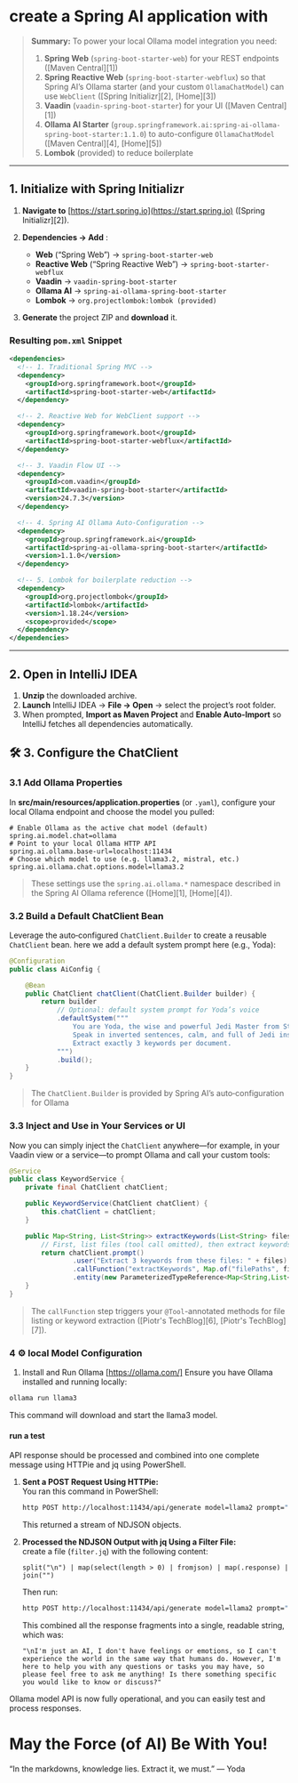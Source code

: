 # create a Spring AI application with
> **Summary:**
> To power your local Ollama model integration you need:
>
> 1. **Spring Web** (`spring-boot-starter-web`) for your REST endpoints ([Maven Central][1])
> 2. **Spring Reactive Web** (`spring-boot-starter-webflux`) so that Spring AI’s Ollama starter (and your custom `OllamaChatModel`) can use `WebClient` ([Spring Initializr][2], [Home][3])
> 3. **Vaadin** (`vaadin-spring-boot-starter`) for your UI ([Maven Central][1])
> 4. **Ollama AI Starter** (`group.springframework.ai:spring-ai-ollama-spring-boot-starter:1.1.0`) to auto-configure `OllamaChatModel` ([Maven Central][4], [Home][5])
> 5. **Lombok** (provided) to reduce boilerplate 

---

## 1. Initialize with Spring Initializr

1. **Navigate to** [https://start.spring.io](https://start.spring.io) ([Spring Initializr][2]).
2. **Dependencies → Add** :

   * **Web** (“Spring Web”) → `spring-boot-starter-web` 
   * **Reactive Web** (“Spring Reactive Web”) → `spring-boot-starter-webflux` 
   * **Vaadin** → `vaadin-spring-boot-starter` 
   * **Ollama AI** → `spring-ai-ollama-spring-boot-starter` 
   * **Lombok** → `org.projectlombok:lombok (provided)` 
4. **Generate** the project ZIP and **download** it.

### Resulting `pom.xml` Snippet

```xml
<dependencies>
  <!-- 1. Traditional Spring MVC -->
  <dependency>
    <groupId>org.springframework.boot</groupId>
    <artifactId>spring-boot-starter-web</artifactId>
  </dependency>

  <!-- 2. Reactive Web for WebClient support -->
  <dependency>
    <groupId>org.springframework.boot</groupId>
    <artifactId>spring-boot-starter-webflux</artifactId>
  </dependency>

  <!-- 3. Vaadin Flow UI -->
  <dependency>
    <groupId>com.vaadin</groupId>
    <artifactId>vaadin-spring-boot-starter</artifactId>
    <version>24.7.3</version>
  </dependency>

  <!-- 4. Spring AI Ollama Auto-Configuration -->
  <dependency>
    <groupId>group.springframework.ai</groupId>
    <artifactId>spring-ai-ollama-spring-boot-starter</artifactId>
    <version>1.1.0</version>
  </dependency>

  <!-- 5. Lombok for boilerplate reduction -->
  <dependency>
    <groupId>org.projectlombok</groupId>
    <artifactId>lombok</artifactId>
    <version>1.18.24</version>
    <scope>provided</scope>
  </dependency>
</dependencies>
```

---

## 2. Open in IntelliJ IDEA

1. **Unzip** the downloaded archive.
2. **Launch** IntelliJ IDEA → **File → Open** → select the project’s root folder.
3. When prompted, **Import as Maven Project** and **Enable Auto-Import** so IntelliJ fetches all dependencies automatically.


## 🛠 3. Configure the ChatClient

### 3.1 Add Ollama Properties

In **src/main/resources/application.properties** (or `.yaml`), configure your local Ollama endpoint and choose the model you pulled:

```properties
# Enable Ollama as the active chat model (default)
spring.ai.model.chat=ollama
# Point to your local Ollama HTTP API
spring.ai.ollama.base-url=localhost:11434
# Choose which model to use (e.g. llama3.2, mistral, etc.)
spring.ai.ollama.chat.options.model=llama3.2
```

> These settings use the `spring.ai.ollama.*` namespace described in the Spring AI Ollama reference ([Home][1], [Home][4]).

### 3.2 Build a Default ChatClient Bean

Leverage the auto‑configured `ChatClient.Builder` to create a reusable `ChatClient` bean. 
here we add a default system prompt here (e.g., Yoda):

```java
@Configuration
public class AiConfig {

    @Bean
    public ChatClient chatClient(ChatClient.Builder builder) {
        return builder
            // Optional: default system prompt for Yoda’s voice
            .defaultSystem("""
                You are Yoda, the wise and powerful Jedi Master from Star Wars.
                Speak in inverted sentences, calm, and full of Jedi insights.
                Extract exactly 3 keywords per document.
            """)
            .build();
    }
}
```

> The `ChatClient.Builder` is provided by Spring AI’s auto‑configuration for Ollama

### 3.3 Inject and Use in Your Services or UI

Now you can simply inject the `ChatClient` anywhere—for example, in your Vaadin view or a service—to prompt Ollama and call your custom tools:

```java
@Service
public class KeywordService {
    private final ChatClient chatClient;

    public KeywordService(ChatClient chatClient) {
        this.chatClient = chatClient;
    }

    public Map<String, List<String>> extractKeywords(List<String> files) {
        // First, list files (tool call omitted), then extract keywords:
        return chatClient.prompt()
                .user("Extract 3 keywords from these files: " + files)
                .callFunction("extractKeywords", Map.of("filePaths", files))
                .entity(new ParameterizedTypeReference<Map<String,List<String>>>() {});
    }
}
```

> The `callFunction` step triggers your `@Tool`-annotated methods for file listing or keyword extraction ([Piotr's TechBlog][6], [Piotr's TechBlog][7]).

### 4 ⚙️ local Model Configuration
1. Install and Run Ollama [https://ollama.com/]
   Ensure you have Ollama installed and running locally:

```bash
ollama run llama3
```
This command will download and start the llama3 model.

#### run a test
 API response should be processed and combined into one complete message using HTTPie and jq using PowerShell. 
 

1. **Sent a POST Request Using HTTPie:**  
   You ran this command in PowerShell:
   ```bash
   http POST http://localhost:11434/api/generate model=llama2 prompt="How are you?"
   ```
   This returned a stream of NDJSON objects.

2. **Processed the NDJSON Output with jq Using a Filter File:**  
   create a file (`filter.jq`) with the following content:
   ```jq
   split("\n") | map(select(length > 0) | fromjson) | map(.response) | join("")
   ```
   Then run:
   ```bash
   http POST http://localhost:11434/api/generate model=llama2 prompt="How are you?" | jq -R -s -f filter.jq
   ```
   This combined all the response fragments into a single, readable string, which was:
   ```
   "\nI'm just an AI, I don't have feelings or emotions, so I can't experience the world in the same way that humans do. However, I'm here to help you with any questions or tasks you may have, so please feel free to ask me anything! Is there something specific you would like to know or discuss?"
   ```


 Ollama model API is now fully operational, and you can easily test and process responses.

# May the Force (of AI) Be With You!

“In the markdowns, knowledge lies. Extract it, we must.” — Yoda